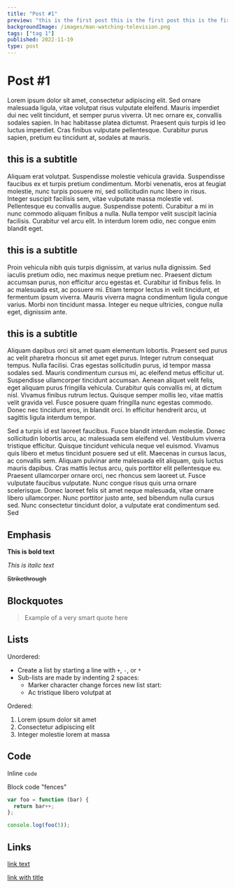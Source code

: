 ```yaml
---
title: "Post #1"
preview: "this is the first post this is the first post this is the first post this is the first post this is the first post"
backgroundImage: /images/man-watching-television.png
tags: ["tag 1"]
published: 2022-11-19
type: post
---
```


# Post #1

Lorem ipsum dolor sit amet, consectetur adipiscing elit. Sed ornare malesuada ligula, vitae volutpat risus vulputate eleifend. Mauris imperdiet dui nec velit tincidunt, et semper purus viverra. Ut nec ornare ex, convallis sodales sapien. In hac habitasse platea dictumst. Praesent quis turpis id leo luctus imperdiet. Cras finibus vulputate pellentesque. Curabitur purus sapien, pretium eu tincidunt at, sodales at mauris.

## this is a subtitle

Aliquam erat volutpat. Suspendisse molestie vehicula gravida. Suspendisse faucibus ex et turpis pretium condimentum. Morbi venenatis, eros at feugiat molestie, nunc turpis posuere mi, sed sollicitudin nunc libero in risus. Integer suscipit facilisis sem, vitae vulputate massa molestie vel. Pellentesque eu convallis augue. Suspendisse potenti. Curabitur a mi in nunc commodo aliquam finibus a nulla. Nulla tempor velit suscipit lacinia facilisis. Curabitur vel arcu elit. In interdum lorem odio, nec congue enim blandit eget.

## this is a subtitle

Proin vehicula nibh quis turpis dignissim, at varius nulla dignissim. Sed iaculis pretium odio, nec maximus neque pretium nec. Praesent dictum accumsan purus, non efficitur arcu egestas et. Curabitur id finibus felis. In ac malesuada est, ac posuere mi. Etiam tempor lectus in velit tincidunt, et fermentum ipsum viverra. Mauris viverra magna condimentum ligula congue varius. Morbi non tincidunt massa. Integer eu neque ultricies, congue nulla eget, dignissim ante.

## this is a subtitle

Aliquam dapibus orci sit amet quam elementum lobortis. Praesent sed purus ac velit pharetra rhoncus sit amet eget purus. Integer rutrum consequat tempus. Nulla facilisi. Cras egestas sollicitudin purus, id tempor massa sodales sed. Mauris condimentum cursus mi, ac eleifend metus efficitur ut. Suspendisse ullamcorper tincidunt accumsan. Aenean aliquet velit felis, eget aliquam purus fringilla vehicula. Curabitur quis convallis mi, at dictum nisl. Vivamus finibus rutrum lectus. Quisque semper mollis leo, vitae mattis velit gravida vel. Fusce posuere quam fringilla nunc egestas commodo. Donec nec tincidunt eros, in blandit orci. In efficitur hendrerit arcu, ut sagittis ligula interdum tempor.

Sed a turpis id est laoreet faucibus. Fusce blandit interdum molestie. Donec sollicitudin lobortis arcu, ac malesuada sem eleifend vel. Vestibulum viverra tristique efficitur. Quisque tincidunt vehicula neque vel euismod. Vivamus quis libero et metus tincidunt posuere sed ut elit. Maecenas in cursus lacus, ac convallis sem. Aliquam pulvinar ante malesuada elit aliquam, quis luctus mauris dapibus. Cras mattis lectus arcu, quis porttitor elit pellentesque eu. Praesent ullamcorper ornare orci, nec rhoncus sem laoreet ut. Fusce vulputate faucibus vulputate. Nunc congue risus quis urna ornare scelerisque. Donec laoreet felis sit amet neque malesuada, vitae ornare libero ullamcorper. Nunc porttitor justo ante, sed bibendum nulla cursus sed. Nunc consectetur tincidunt dolor, a vulputate erat condimentum sed. Sed

## Emphasis

**This is bold text**

_This is italic text_

~~Strikethrough~~

## Blockquotes

> Example of a very smart quote here

## Lists

Unordered:

- Create a list by starting a line with `+`, `-`, or `*`
- Sub-lists are made by indenting 2 spaces:
  - Marker character change forces new list start:
  - Ac tristique libero volutpat at

Ordered:

1. Lorem ipsum dolor sit amet
2. Consectetur adipiscing elit
3. Integer molestie lorem at massa

## Code

Inline `code`

Block code "fences"

```JavaScript
var foo = function (bar) {
  return bar++;
};

console.log(foo(5));
```

## Links

[link text](http://dev.nodeca.com)

[link with title](http://nodeca.github.io/pica/demo/ "title text!")

